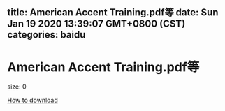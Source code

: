 
title: American Accent Training.pdf等
date: Sun Jan 19 2020 13:39:07 GMT+0800 (CST)    
categories: baidu
---

# American Accent Training.pdf等
size: 0
 
 

[How to download](https://bpcam.bemobtrk.com/go/2ceec3aa-1ca2-46d6-b9ff-aaa5c184517c?jno=2007)